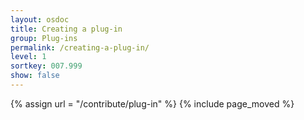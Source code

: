 ```yaml
---
layout: osdoc
title: Creating a plug-in
group: Plug-ins
permalink: /creating-a-plug-in/
level: 1
sortkey: 007.999
show: false
---
```


{% assign url = "/contribute/plug-in" %}
{% include page_moved %}